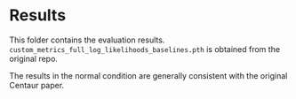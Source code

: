 # Results
This folder contains the evaluation results. `custom_metrics_full_log_likelihoods_baselines.pth` is obtained from the original repo.

The results in the normal condition are generally consistent with the original Centaur paper.
